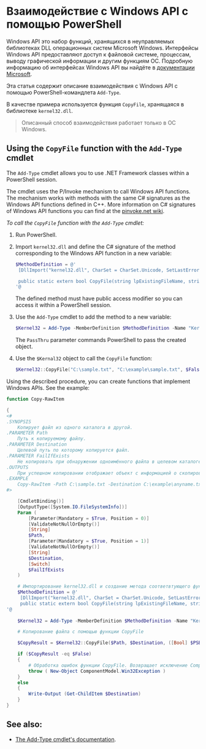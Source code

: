 # Взаимодействие с Windows API с помощью PowerShell

Windows API это набор функций, хранящихся в неуправляемых библиотеках DLL операционных систем Microsoft Windows. Интерфейсы Windows API предоставляют доступ к файловой системе, процессам, выводу графической информации и другим функциям ОС. Подробную информацию об интерфейсах Windows API вы найдёте в [документации Microsoft](https://docs.microsoft.com/ru-ru/windows/win32/apiindex/api-index-portal).

Эта статья содержит описание взаимодействия с Windows API с помощью PowerShell-командлета `Add-Type`.

В качестве примера используется функция `CopyFile`, хранящаяся в библиотеке `kernel32.dll`.

>Описанный способ взаимодействия работает только в ОС Windows.

## Using the `CopyFile` function with the `Add-Type` cmdlet

The `Add-Type` cmdlet allows you to use .NET Framework classes within a PowerShell session.


The cmdlet uses the P/Invoke mechanism to call Windows API functions. The mechanism works with methods with the same C# signatures as the Windows API functions defined in C++. More information on C# signatures of Windows API functions you can find at the [pinvoke.net wiki](http://www.pinvoke.net/).

*To call the `CopyFile` function with the `Add-Type` cmdlet:*

1. Run PowerShell.
2. Import `kernel32.dll` and define the C# signature of the method corresponding to the Windows API function in a new variable:

   ```powershell
   $MethodDefinition = @'
    [DllImport("kernel32.dll", CharSet = CharSet.Unicode, SetLastError = true)]

    public static extern bool CopyFile(string lpExistingFileName, string lpNewFileName, bool FailIfExists);
   '@
   ```   

   The defined method must have public access modifier so you can access it within a PowerShell session.

3. Use the `Add-Type` cmdlet to add the method to a new variable:
   
   ```powershell
   $Kernel32 = Add-Type -MemberDefinition $MethodDefinition -Name "Kernel32" -Namespace "Win32" -PassThru
   ```

   The `PassThru` parameter commands PowerShell to pass the created object.

4. Use the `$Kernal32` object to call the `CopyFile` function:

   ```powershell
   $Kernel32::CopyFile("C:\sample.txt", "C:\example\sample.txt", $False)
   ```

Using the described procedure, you can create functions that implement Windows APIs. See the example:

```powershell
function Copy-RawItem

{
<#
.SYNOPSIS
    Копирует файл из одного каталога в другой.
.PARAMETER Path
    Путь к копируемому файлу.
.PARAMETER Destination
    Целевой путь по которому копируется файл.
.PARAMETER FailIfExists
    Не копировать при обнаружении одноимённого файла в целевом каталоге.
.OUTPUTS
    При успешном копировании отображает объект с информацией о скопированном файле.
.EXAMPLE
    Copy-RawItem -Path C:\sample.txt -Destination C:\example\anyname.txt
#>

    [CmdletBinding()]
    [OutputType([System.IO.FileSystemInfo])]
    Param (
        [Parameter(Mandatory = $True, Position = 0)]
        [ValidateNotNullOrEmpty()]
        [String]
        $Path,
        [Parameter(Mandatory = $True, Position = 1)]
        [ValidateNotNullOrEmpty()]
        [String]
        $Destination,
        [Switch]
        $FailIfExists
    )

    # Импортирование kernel32.dll и создание метода соответвтующего функции CopyFile
    $MethodDefinition = @'
     [DllImport("kernel32.dll", CharSet = CharSet.Unicode, SetLastError = true)]
     public static extern bool CopyFile(string lpExistingFileName, string lpNewFileName, bool bFailIfExists);
'@
   
    $Kernel32 = Add-Type -MemberDefinition $MethodDefinition -Name "Kernel32" -Namespace "Win32" -PassThru

    # Копирование файла с помощью функции CopyFile

    $CopyResult = $Kernel32::CopyFile($Path, $Destination, ([Bool] $PSBoundParameters[‘FailIfExists’]))

    if ($CopyResult -eq $False)
    {
        # Обработка ошибок функции CopyFile. Возвращает исключение ComponentModel.Win32Exception
        throw ( New-Object ComponentModel.Win32Exception )
    }
    else
    {
        Write-Output (Get-ChildItem $Destination)
    }
}
```

## See also:

* [The Add-Type cmdlet's documentation](https://docs.microsoft.com/en-us/powershell/module/Microsoft.PowerShell.Utility/Add-Type?view=powershell-5.1).
